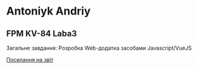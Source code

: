 # Antoniyk Andriy

## FPM KV-84 Laba3

Загальне завдання: Розробка Web-додатка засобами Javascript/VueJS

[Посилання на звіт ](https://docs.google.com/document/d/1mNJqlV7zT93_IP6IDMfw9nTlIghykvuacyntnNaPFus/edit)
